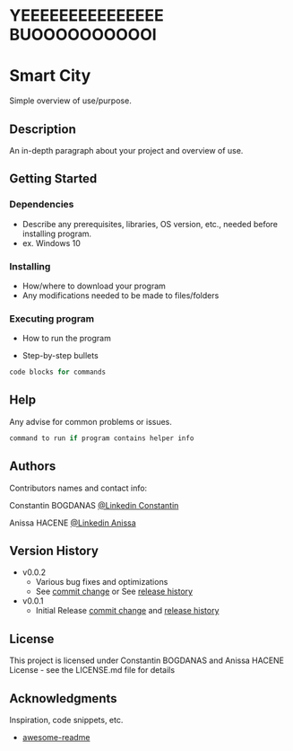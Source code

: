 # YEEEEEEEEEEEEEEE BUOOOOOOOOOOI
# Smart City

Simple overview of use/purpose.

## Description

An in-depth paragraph about your project and overview of use.

## Getting Started

### Dependencies

* Describe any prerequisites, libraries, OS version, etc., needed before installing program.
* ex. Windows 10

### Installing

* How/where to download your program
* Any modifications needed to be made to files/folders

### Executing program

* How to run the program

* Step-by-step bullets

```python
code blocks for commands
```

## Help

Any advise for common problems or issues.

```python
command to run if program contains helper info
```

## Authors

Contributors names and contact info:

Constantin BOGDANAS
[@Linkedin Constantin](https://www.linkedin.com/in/constantin-bogdanas-3581221b3/)

Anissa HACENE
[@Linkedin Anissa](https://www.linkedin.com/in/anissa-hacene/)

## Version History

* v0.0.2
  * Various bug fixes and optimizations
  * See [commit change](ChangeME.com) or See [release history](changeME.com)
* v0.0.1
  * Initial Release [commit change](https://github.com/ticuss/Smart-City-Project/commits/v0.0.1) and [release history](https://github.com/ticuss/Smart-City-Project/releases/tag/v0.0.1)

## License

This project is licensed under Constantin BOGDANAS and Anissa HACENE License - see the LICENSE.md file for details

## Acknowledgments

Inspiration, code snippets, etc.

* [awesome-readme](https://github.com/matiassingers/awesome-readme)
